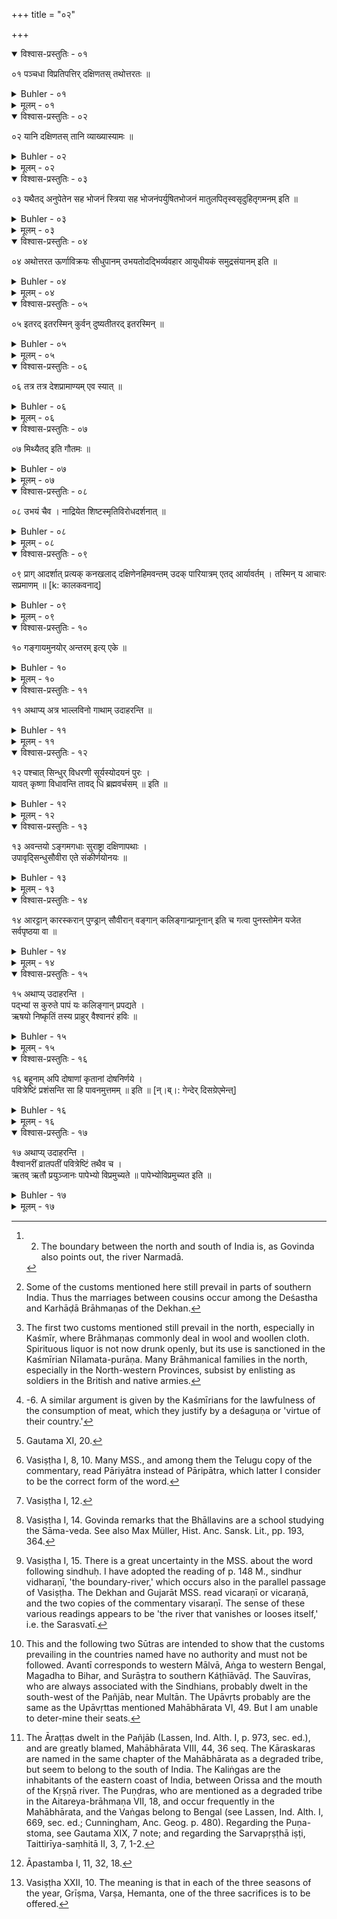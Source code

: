 +++
title = "०२"

+++

<details open><summary>विश्वास-प्रस्तुतिः - ०१</summary>

०१  पञ्चधा विप्रतिपत्तिर् दक्षिणतस् तथोत्तरतः ॥
</details>

<details><summary>Buhler - ०१</summary>

1. There is a dispute regarding five (practices) both in the south and in the north. [^1] 


[^1]:  2. The boundary between the north and south of India is, as Govinda also points out, the river Narmadā.
</details>

<details><summary>मूलम् - ०१</summary>

०१  पञ्चधा विप्रतिपत्तिर् दक्षिणतस् तथोत्तरतः ॥
</details>

<details open><summary>विश्वास-प्रस्तुतिः - ०२</summary>

०२  यानि दक्षिणतस् तानि व्याख्यास्यामः ॥
</details>

<details><summary>Buhler - ०२</summary>

2. We will explain those (peculiar) to the south.
</details>

<details><summary>मूलम् - ०२</summary>

०२  यानि दक्षिणतस् तानि व्याख्यास्यामः ॥
</details>

<details open><summary>विश्वास-प्रस्तुतिः - ०३</summary>

०३  यथैतद् अनुपेतेन सह भोजनं स्त्रिया सह भोजनंपर्युषितभोजनं मातुलपितृस्वसृदुहितृगमनम् इति ॥
</details>

<details><summary>Buhler - ०३</summary>

3. They are, to eat in the company of an uninitiated person, to eat in the company of one's wife, to eat stale food, to marry the daughter of a maternal uncle or of a paternal aunt. [^2] 


[^2]:  Some of the customs mentioned here still prevail in parts of southern India. Thus the marriages between cousins occur among the Deśastha and Karhāḍā Brāhmaṇas of the Dekhan.
</details>

<details><summary>मूलम् - ०३</summary>

०३  यथैतद् अनुपेतेन सह भोजनं स्त्रिया सह भोजनंपर्युषितभोजनं मातुलपितृस्वसृदुहितृगमनम् इति ॥
</details>

<details open><summary>विश्वास-प्रस्तुतिः - ०४</summary>

०४  अथोत्तरत ऊर्णाविक्रयः सीधुपानम् उभयतोदद्भिर्व्यवहार आयुधीयकं समुद्रसंयानम् इति ॥
</details>

<details><summary>Buhler - ०४</summary>

4. Now (the customs peculiar) to the north are, to deal in wool, to drink rum, to sell animals that have teeth in the upper and in the lower jaws, to follow the trade of arms, to go to sea. [^3] 


[^3]:  The first two customs mentioned still prevail in the north, especially in Kaśmīr, where Brāhmaṇas commonly deal in wool and woollen cloth. Spirituous liquor is not now drunk openly, but its use is sanctioned in the Kaśmīrian Nīlamata-purāṇa. Many Brāhmanical families in the north, especially in the North-western Provinces, subsist by enlisting as soldiers in the British and native armies.
</details>

<details><summary>मूलम् - ०४</summary>

०४  अथोत्तरत ऊर्णाविक्रयः सीधुपानम् उभयतोदद्भिर्व्यवहार आयुधीयकं समुद्रसंयानम् इति ॥
</details>

<details open><summary>विश्वास-प्रस्तुतिः - ०५</summary>

०५  इतरद् इतरस्मिन् कुर्वन् दुष्यतीतरद् इतरस्मिन् ॥
</details>

<details><summary>Buhler - ०५</summary>

5. He who follows (these practices) in any other country than where they prevail, commits sin. [^4] 


[^4]:  -6. A similar argument is given by the Kaśmīrians for the lawfulness of the consumption of meat, which they justify by a deśaguṇa or 'virtue of their country.'
</details>

<details><summary>मूलम् - ०५</summary>

०५  इतरद् इतरस्मिन् कुर्वन् दुष्यतीतरद् इतरस्मिन् ॥
</details>

<details open><summary>विश्वास-प्रस्तुतिः - ०६</summary>

०६  तत्र तत्र देशप्रामाण्यम् एव स्यात् ॥
</details>

<details><summary>Buhler - ०६</summary>

6. For each (of these customs) the (rule of the) country should be (considered) the authority.
</details>

<details><summary>मूलम् - ०६</summary>

०६  तत्र तत्र देशप्रामाण्यम् एव स्यात् ॥
</details>

<details open><summary>विश्वास-प्रस्तुतिः - ०७</summary>

०७  मिथ्यैतद् इति गौतमः ॥
</details>

<details><summary>Buhler - ०७</summary>

7. Gautama declares that that is false. [^5] 


[^5]:  Gautama XI, 20.
</details>

<details><summary>मूलम् - ०७</summary>

०७  मिथ्यैतद् इति गौतमः ॥
</details>

<details open><summary>विश्वास-प्रस्तुतिः - ०८</summary>

०८  उभयं चैव । नाद्रियेत शिष्टस्मृतिविरोधदर्शनात् ॥
</details>

<details><summary>Buhler - ०८</summary>

8. And one should not take heed of either (set of practices) because they are opposed to the tradition of the Śiṣṭas.
</details>

<details><summary>मूलम् - ०८</summary>

०८  उभयं चैव । नाद्रियेत शिष्टस्मृतिविरोधदर्शनात् ॥
</details>

<details open><summary>विश्वास-प्रस्तुतिः - ०९</summary>

०९  प्राग् आदर्शात् प्रत्यक् कनखलाद् दक्षिणेनहिमवन्तम् उदक् पारियात्रम् एतद् आर्यावर्तम् । तस्मिन् य आचारः सप्रमाणम् ॥ [k: कालकवनाद्]
</details>

<details><summary>Buhler - ०९</summary>

9. The country of the Āryas (Āryāvarta) lies to the east of the region where (the river Sarasvatī) disappears, to the west of the Black-forest (Kālakavana), to the north of the Pāripātra (mountains), to the south of the Himālaya. The rule of conduct which (prevails) there, is authoritative. [^6] 


[^6]:  Vasiṣṭha I, 8, 10. Many MSS., and among them the Telugu copy of the commentary, read Pāriyātra instead of Pāripātra, which latter I consider to be the correct form of the word.
</details>

<details><summary>मूलम् - ०९</summary>

०९  प्राग् आदर्शात् प्रत्यक् कनखलाद् दक्षिणेनहिमवन्तम् उदक् पारियात्रम् एतद् आर्यावर्तम् । तस्मिन् य आचारः सप्रमाणम् ॥ [k: कालकवनाद्]
</details>

<details open><summary>विश्वास-प्रस्तुतिः - १०</summary>

१०  गङ्गायमुनयोर् अन्तरम् इत्य् एके ॥
</details>

<details><summary>Buhler - १०</summary>

10. Some (declare) the country between the (rivers) Yamunā and Ganges (to be the Āryāvarta). [^7] 


[^7]:  Vasiṣṭha I, 12.
</details>

<details><summary>मूलम् - १०</summary>

१०  गङ्गायमुनयोर् अन्तरम् इत्य् एके ॥
</details>

<details open><summary>विश्वास-प्रस्तुतिः - ११</summary>

११  अथाप्य् अत्र भाल्लविनो गाथाम् उदाहरन्ति ॥
</details>

<details><summary>Buhler - ११</summary>

11. Now the Bhāllavins quote also the (following) verse: [^8] 


[^8]:  Vasiṣṭha I, 14. Govinda remarks that the Bhāllavins are a school studying the Sāma-veda. See also Max Müller, Hist. Anc. Sansk. Lit., pp. 193, 364.
</details>

<details><summary>मूलम् - ११</summary>

११  अथाप्य् अत्र भाल्लविनो गाथाम् उदाहरन्ति ॥
</details>

<details open><summary>विश्वास-प्रस्तुतिः - १२</summary>

१२  पश्चात् सिन्धुर् विधरणी सूर्यस्योदयनं पुरः ।  
यावत् कृष्णा विधावन्ति तावद् धि ब्रह्मवर्चसम् ॥ इति ॥
</details>

<details><summary>Buhler - १२</summary>

12. 'In the west the boundary-river, in the east the region where the sun rises,--as far as the black antelopes wander (between these two limits), so far spiritual pre-eminence (is found).' [^9] 


[^9]:  Vasiṣṭha I, 15. There is a great uncertainty in the MSS. about the word following sindhuḥ. I have adopted the reading of p. 148 M., sindhur vidharaṇī, 'the boundary-river,' which occurs also in the parallel passage of Vasiṣṭha. The Dekhan and Gujarāt MSS. read vicaraṇī or vicaraṇā, and the two copies of the commentary visaraṇī. The sense of these various readings appears to be 'the river that vanishes or looses itself,' i.e. the Sarasvatī.
</details>

<details><summary>मूलम् - १२</summary>

१२  पश्चात् सिन्धुर् विधरणी सूर्यस्योदयनं पुरः ।  
यावत् कृष्णा विधावन्ति तावद् धि ब्रह्मवर्चसम् ॥ इति ॥
</details>

<details open><summary>विश्वास-प्रस्तुतिः - १३</summary>

१३  अवन्तयो ऽङ्गमगधाः सुराष्ट्रा दक्षिणापथाः ।  
उपावृद्सिन्धुसौवीरा एते संकीर्णयोनयः ॥
</details>

<details><summary>Buhler - १३</summary>

13. The inhabitants of Avantī, of Aṅga, of Magadha, of Surāṣṭra, of the Dekhan, of Upāvṛt, of Sindh, and the Sauvīrās are of mixed origin. [^10] 


[^10]:  This and the following two Sūtras are intended to show that the customs prevailing in the countries named have no authority and must not be followed. Avantī corresponds to western Mālvā, Aṅga to western Bengal, Magadha to Bihar, and Surāṣṭra to southern Káṭhīāvāḍ. The Sauvīras, who are always associated with the Sindhians, probably dwelt in the south-west of the Pañjāb, near Multān. The Upāvṛts probably are the same as the Upāvṛttas mentioned Mahābhārata VI, 49. But I am unable to deter-mine their seats.
</details>

<details><summary>मूलम् - १३</summary>

१३  अवन्तयो ऽङ्गमगधाः सुराष्ट्रा दक्षिणापथाः ।  
उपावृद्सिन्धुसौवीरा एते संकीर्णयोनयः ॥
</details>

<details open><summary>विश्वास-प्रस्तुतिः - १४</summary>

१४  आरट्टान् कारस्करान् पुण्ड्रान् सौवीरान् वङ्गान् कलिङ्गान्प्रानूनान् इति च गत्वा पुनस्तोमेन यजेत सर्वपृष्ठया वा ॥
</details>

<details><summary>Buhler - १४</summary>

14. He who has visited the (countries of the) Āraṭṭas, Kāraskaras, Puṇḍras, Sauvīras, Vaṅgas, Kaliṅgas, (or) Prānūnas shall offer a Punastoma or a Sarvapṛṣṭhā (iṣṭi). [^11] 


[^11]:  The Āraṭṭas dwelt in the Pañjāb (Lassen, Ind. Alth. I, p. 973, sec. ed.), and are greatly blamed, Mahābhārata VIII, 44, 36 seq. The Kāraskaras are named in the same chapter of the Mahābhārata as a degraded tribe, but seem to belong to the south of India. The Kaliṅgas are the inhabitants of the eastern coast of India, between Orissa and the mouth of the Kṛṣṇā river. The Puṇḍras, who are mentioned as a degraded tribe in the Aitareya-brāhmaṇa VII, 18, and occur frequently in the Mahābhārata, and the Vaṅgas belong to Bengal (see Lassen, Ind. Alth. I, 669, sec. ed.; Cunningham, Anc. Geog. p. 480). Regarding the Puṇa-stoma, see Gautama XIX, 7 note; and regarding the Sarvapṛṣṭhā iṣṭi, Taittirīya-saṃhitā II, 3, 7, 1-2.
</details>

<details><summary>मूलम् - १४</summary>

१४  आरट्टान् कारस्करान् पुण्ड्रान् सौवीरान् वङ्गान् कलिङ्गान्प्रानूनान् इति च गत्वा पुनस्तोमेन यजेत सर्वपृष्ठया वा ॥
</details>

<details open><summary>विश्वास-प्रस्तुतिः - १५</summary>

१५  अथाप्य् उदाहरन्ति ।  
पद्भ्यां स कुरुते पापं यः कलिङ्गान् प्रपद्यते ।  
ऋषयो निष्कृतिं तस्य प्राहुर् वैश्वानरं हविः ॥
</details>

<details><summary>Buhler - १५</summary>

15. Now they quote also (the following verses): 'He commits sin through his feet, who travels to the (country of the) Kaliṅgas. The sages declare the Vaiśvānarī iṣṭi to be a purification for him.' [^12] 


[^12]:  Āpastamba I, 11, 32, 18.
</details>

<details><summary>मूलम् - १५</summary>

१५  अथाप्य् उदाहरन्ति ।  
पद्भ्यां स कुरुते पापं यः कलिङ्गान् प्रपद्यते ।  
ऋषयो निष्कृतिं तस्य प्राहुर् वैश्वानरं हविः ॥
</details>

<details open><summary>विश्वास-प्रस्तुतिः - १६</summary>

१६  बहूनाम् अपि दोषाणां कृतानां दोषनिर्णये ।  
पवित्रेष्टिं प्रशंसन्ति सा हि पावनमुत्तमम् ॥ इति ॥ [न्।ब्।: गेन्देर् दिसग्रेएमेन्त्]
</details>

<details><summary>Buhler - १६</summary>

16. 'Even if many offences have been committed, they recommend for the removal of the sin the Pavitreṣṭi. For that (sacrifice) is a most excellent means of purification.'
</details>

<details><summary>मूलम् - १६</summary>

१६  बहूनाम् अपि दोषाणां कृतानां दोषनिर्णये ।  
पवित्रेष्टिं प्रशंसन्ति सा हि पावनमुत्तमम् ॥ इति ॥ [न्।ब्।: गेन्देर् दिसग्रेएमेन्त्]
</details>

<details open><summary>विश्वास-प्रस्तुतिः - १७</summary>

१७  अथाप्य् उदाहरन्ति ।  
वैश्वानरीं व्रातपतीं पवित्रेष्टिं तथैव च ।  
ऋतव् ऋतौ प्रयुञ्जानः पापेभ्यो विप्रमुच्यते ॥ पापेभ्योविप्रमुच्यत इति ॥
</details>

<details><summary>Buhler - १७</summary>

17. Now they quote also (the following verse): 'He who performs (by turns) in each season the Vaiśvānarī (iṣṭi), the Vrātapatī (iṣṭi), and the Pavitreṣṭi is freed from (all) sins.' [^13] 


[^13]:  Vasiṣṭha XXII, 10. The meaning is that in each of the three seasons of the year, Grīṣma, Varṣa, Hemanta, one of the three sacrifices is to be offered.
</details>

<details><summary>मूलम् - १७</summary>

१७  अथाप्य् उदाहरन्ति ।  
वैश्वानरीं व्रातपतीं पवित्रेष्टिं तथैव च ।  
ऋतव् ऋतौ प्रयुञ्जानः पापेभ्यो विप्रमुच्यते ॥ पापेभ्योविप्रमुच्यत इति ॥
</details>
